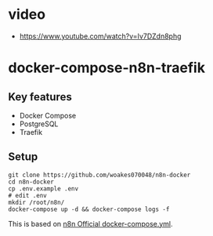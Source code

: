 # video
- https://www.youtube.com/watch?v=Iv7DZdn8phg
# docker-compose-n8n-traefik

## Key features

- Docker Compose
- PostgreSQL
- Traefik

## Setup

```
git clone https://github.com/woakes070048/n8n-docker
cd n8n-docker
cp .env.example .env
# edit .env
mkdir /root/n8n/
docker-compose up -d && docker-compose logs -f
```

This is based on [n8n Official docker-compose.yml](https://github.com/n8n-io/n8n/tree/master/docker/compose/withPostgres).

